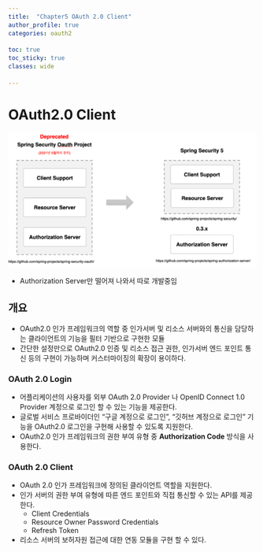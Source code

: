```yaml
---
title:  "Chapter5 OAuth 2.0 Client" 
author_profile: true
categories: oauth2

toc: true
toc_sticky: true
classes: wide 

---
```


# OAuth2.0 Client

![](../../images/2024-06-12-OAuth2-5/2024-06-12-10-30-46-image.png)

- Authorization Server만 떨어져 나와서 따로 개발중임



## 개요

- OAuth2.0 인가 프레임워크의 역할 중 인가서버 및 리소스 서버와의 통신을 담당하는 클라이언트의 기능을 필터 기반으로 구현한 모듈
- 간단한 설정만으로 OAuth2.0 인증 및 리소스 접근 권한, 인가서버 엔드 포인트 통신 등의 구현이 가능하며 커스터마이징의 확장이 용이하다.

### OAuth 2.0 Login

- 어플리케이션의 사용자를 외부 OAuth 2.0 Provider 나 OpenID Connect 1.0 Provider 계정으로 로그인 할 수 있는 기능을 제공한다.
- 글로벌 서비스 프로바이더인 “구글 계정으로 로그인”, “깃허브 계정으로 로그인” 기능을 OAuth2.0 로그인을 구현해 사용할 수 있도록 지원한다.
- OAuth2.0 인가 프레임워크의 권한 부여 유형 중 **Authorization Code** 방식을 사용한다.

### OAuth 2.0 Client

- OAuth 2.0 인가 프레임워크에 정의된 클라이언트 역할을 지원한다.
- 인가 서버의 권한 부여 유형에 따른 엔드 포인트와 직접 통신할 수 있는 API를 제공한다.
  - Client Credentials
  - Resource Owner Password Credentials
  - Refresh Token
- 리소스 서버의 보허자원 접근에 대한 연동 모듈을 구현 할 수 있다.
